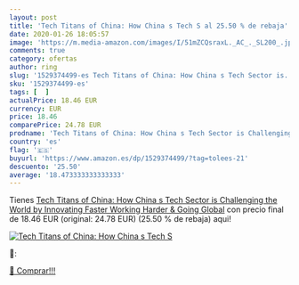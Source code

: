 ```yaml
---
layout: post
title: 'Tech Titans of China: How China s Tech S al 25.50 % de rebaja'
date: 2020-01-26 18:05:57
image: 'https://m.media-amazon.com/images/I/51mZCQsraxL._AC_._SL200_.jpg'
comments: true
category: ofertas
author: ring
slug: '1529374499-es Tech Titans of China: How China s Tech Sector is...'
sku: '1529374499-es'
tags: [  ]
actualPrice: 18.46 EUR
currency: EUR
price: 18.46
comparePrice: 24.78 EUR
prodname: 'Tech Titans of China: How China s Tech Sector is Challenging the World by Innovating Faster  Working Harder & Going Global'
country: 'es'
flag: '🇪🇸'
buyurl: 'https://www.amazon.es/dp/1529374499/?tag=tolees-21'
descuento: '25.50'
average: '18.473333333333333'
---
```


Tienes [Tech Titans of China: How China s Tech Sector is Challenging the World by Innovating Faster  Working Harder & Going Global](https://www.amazon.es/dp/1529374499/?tag=tolees-21) con precio final de  18.46 EUR (original: 24.78 EUR) (25.50 %  de rebaja) aqui!

[![Tech Titans of China: How China s Tech S](https://m.media-amazon.com/images/I/51mZCQsraxL._AC_._SL200_.jpg)](https://www.amazon.es/dp/1529374499/?tag=tolees-21)

🔎:


[🛒 Comprar!!!](https://www.amazon.es/dp/1529374499/?tag=tolees-21)
